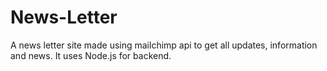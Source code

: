 # News-Letter
A news letter site made using mailchimp api to get all updates, information and news. It uses Node.js for backend.

